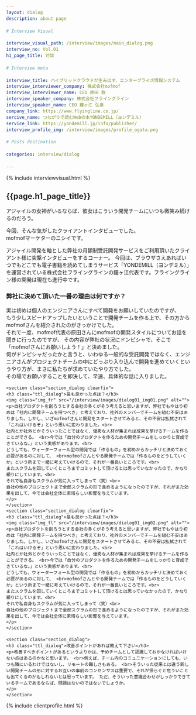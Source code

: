 ```yaml
---
layout: dialog
description: about page

# Interview Visual

interview_visual_path: /interview/images/main_dialog.png
interview_no: Vol.01
h1_page_title: 対談

# Interview meta

interview_title: ハイブリッドクラウドが生み出す、エンタープライズ情報システム
interview_interviewer_company: 株式会社mofmof
interview_interviewer_name: CEO 原田 敦
interview_speaker_company: 株式会社フライングライン
interview_speaker_name: CEO 鐘ヶ江 弘章
company_link: https://www.flyingline.co.jp/
sercive_name: つながりで読むWebの本YONDEMILL（ヨンデミル）
service_link: https://yondemill.jp/info/publisher/
interview_profile_img: /interview/images/profile_ogata.png

# Posts destination

categories: interview/dialog

---
```


{% include interviewvisual.html %}

<section>
<h1 class="page_title">{{page.h1_page_title}}</h1>
	<div class="container_daialog">
		<p>アジャイルの女神がいるならば、彼女はこういう開発チームにいつも微笑み続けるのだろう。</p>
		<p>今回、そんな気がしたクライアントインタビューでした。<br>
		mofmofマーケターのニシイです。</p>
		<p>アジャイル開発を軸とした弊社の月額制受託開発サービスをご利用頂いたクライアント様に突撃インタビューをするコーナー。
		今回は、ブラウザさえあればいつでもどこでも電子書籍を読めてしまうサービス「YONDEMILL（ヨンデミル）」を運営されている株式会社フライングラインの鐘ヶ江代表です。フライングライン様の開発は現在も進行中です。
		</p>
	</div>

<div class="container04">
	<section class="section_dialog">
	<h3 class="ttl_dialog">弊社に決めて頂いた一番の理由は何ですか？</h3>
	<p>実は初めは個人のエンジニアさんにすべて開発をお願いしていたのですが、 <br>もう少しスピードアップしたいということで開発チームを作る上で、その方からmofmofさんを紹介されたのがきっかけでした。<br>
	それで一度、mofmof代表の原田さんにmofmofの開発スタイルについてお話を聞きに行ったのですが、 その内容が弊社の状況にドンピシャで、そこで「mofmofさんにお願いしよう！」と決めました。<br>
	何がドンピシャだったかと言うと、いわゆる一般的な受託開発ではなく、エンジニアさんがプロジェクトチームの中にどっぷり入り込んで開発を進めていくというやり方が、まさに私たちが求めていたやり方でした。<br>
	その場でお願いすることを即決して、早速、具体的な話に入りました。</p>
	</section>

	<section class="section_dialog clearfix">
	<h3 class="ttl_dialog">最も良かった点は？</h3>
	<img class="img_fr" src="/interview/images/dialog01_img01.png" alt="">
	<p>自社プロダクトを創ろうとする会社の多くがそう考えると思いますが、弊社でもやはり初めは「社内に開発チームを持つべき」と考えており、社外のメンバーでチームを組む不安はありました。しかし、いざmofmofさんと開発をスタートさせてみると、その不安は払拭されて「これはいけるぞ」という思いに変わりました。<br>
	社内とか社外とかそういったことではなく、優秀な人材が集まれば成果を挙げるチームを作ることができる。 <br>今では「自分のプロダクトを作るための開発チームをしっかりと育成できているな。」という実感があります。<br>
	どうしても、ウォーターフォール型の開発では「作るもの」を初めからカッチリと決めておく必要があるのに対して、 <br>mofmofさんとやる開発チームでは「作るものをどうしていくか」という所まで一緒に考えていけるので、それが一番良いところです。<br>
	またスクラムを回していくところまでコミットして頂けるとは思っていなかったので、かなり頼りにしています。<br>
	それで私自身もスクラムが気に入ってしまって（笑）<br>
	自社の他のプロジェクトまで全部スクラムの形で進めるようになったのですが、それがまた効果を出して、今では会社全体に素晴らしい影響を与えています。
	</p>
	</section>
	<section class="section_dialog clearfix">
	<h3 class="ttl_dialog">最も良かった点は？</h3>
	<img class="img_fl" src="/interview/images/dialog01_img02.png" alt="">
	<p>自社プロダクトを創ろうとする会社の多くがそう考えると思いますが、弊社でもやはり初めは「社内に開発チームを持つべき」と考えており、社外のメンバーでチームを組む不安はありました。しかし、いざmofmofさんと開発をスタートさせてみると、その不安は払拭されて「これはいけるぞ」という思いに変わりました。<br>
	社内とか社外とかそういったことではなく、優秀な人材が集まれば成果を挙げるチームを作ることができる。 <br>今では「自分のプロダクトを作るための開発チームをしっかりと育成できているな。」という実感があります。<br>
	どうしても、ウォーターフォール型の開発では「作るもの」を初めからカッチリと決めておく必要があるのに対して、 <br>mofmofさんとやる開発チームでは「作るものをどうしていくか」という所まで一緒に考えていけるので、それが一番良いところです。<br>
	またスクラムを回していくところまでコミットして頂けるとは思っていなかったので、かなり頼りにしています。<br>
	それで私自身もスクラムが気に入ってしまって（笑）<br>
	自社の他のプロジェクトまで全部スクラムの形で進めるようになったのですが、それがまた効果を出して、今では会社全体に素晴らしい影響を与えています。
	</p>
	</section>

	<section class="section_dialog">
	<h3 class="ttl_dialog">改善ポイントがあれば教えて下さい</h3>
	<p>改善すべきポイントがあるというよりかは、予めチームとして認識しておかなければいけない点はあるのかなと思います。 <br>例えば、チーム内のコミュニケーションにしても、いつも隣にいるわけではないし、リモートの難しさもある。 <br>そういった従来とは違う新しい開発チームの形に対するお互いの事前のコンセンサスは重要で、それが揺らぐと危ういことも出てくるのかもしれないとは思っています。 ただ、そういった意識合わせがしっかりできているチームであるならば、問題はないのではないでしょうか。
	</p>
	</section>
</div>

{% include clientprofile.html %}

